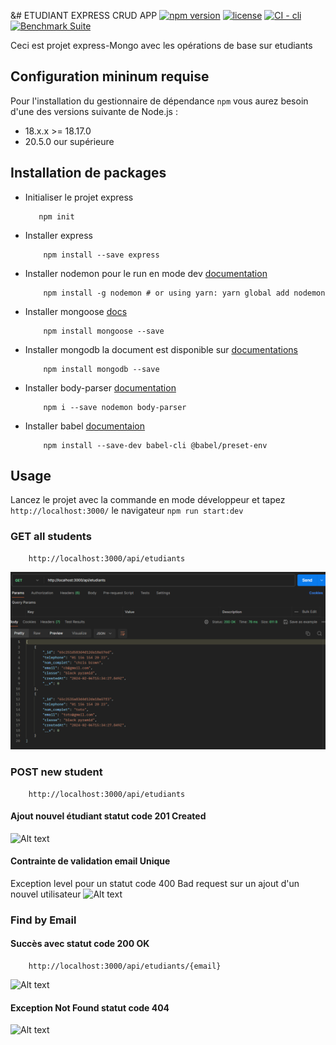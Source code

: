 &# ETUDIANT EXPRESS CRUD APP 
[![npm version](https://img.shields.io/npm/v/npm.svg)](https://www.npmjs.com/package/npm/v/10.2.4#npm---a-javascript-package-manager)
[![license](https://img.shields.io/npm/l/npm.svg)](https://npm.im/npm)
[![CI - cli](https://github.com/npm/cli/actions/workflows/ci.yml/badge.svg)](https://github.com/npm/cli/actions/workflows/ci.yml)
[![Benchmark Suite](https://github.com/npm/cli/actions/workflows/benchmark.yml/badge.svg)](https://github.com/npm/cli/actions/workflows/benchmark.yml)

Ceci est projet express-Mongo avec les opérations de base sur etudiants

## Configuration mininum requise
Pour l'installation du gestionnaire de dépendance `npm` vous aurez besoin d'une des versions suivante de Node.js :
-   18.x.x >= 18.17.0
-   20.5.0 our supérieure
## Installation de packages
-   Initialiser le projet express

     ```````
        npm init
    ```````
- Installer express 
    ```````
        npm install --save express
    ```````
- Installer nodemon pour le run en mode dev [documentation](https://www.npmjs.com/package/nodemon)
    ```````
        npm install -g nodemon # or using yarn: yarn global add nodemon
    ```````
- Installer mongoose [docs](https://mongoosejs.com/docs/index.html)
    ```````
        npm install mongoose --save
    ```````
-  Installer mongodb la document est disponible sur [documentations](https://cloud.mongodb.com/)
    ```````
        npm install mongodb --save
    ````````
- Installer body-parser [documentation](https://www.npmjs.com/package/body-parser)
    ````````
        npm i --save nodemon body-parser
    ````````
- Installer babel [documentaion](https://www.npmjs.com/package/@babel/preset-env)
    ``````
        npm install --save-dev babel-cli @babel/preset-env
    ``````
## Usage

Lancez le projet avec la commande en mode développeur et tapez  `http://localhost:3000/` le navigateur
    ````````
        npm run start:dev
    ````````


### GET all students
```````
    http://localhost:3000/api/etudiants
```````
![Alt text](https://github.com/moAllElite/express-etudiant/blob/main/src/assets/liste_des_etudiants.png)

### POST new student
```````
    http://localhost:3000/api/etudiants
```````
#### Ajout nouvel étudiant statut code 201 Created
![Alt text](https://github.com/moAllElite/express-etudiant/blob/main/src/assets/new_student)
#### Contrainte de validation email Unique 
Exception level pour un statut code 400 Bad request sur un ajout d'un nouvel utilisateur
![Alt text](https://github.com/moAllElite/express-etudiant/blob/main/src/assets/contrainte_unique_email)
### Find by Email
#### Succès avec statut code 200 OK
```````
    http://localhost:3000/api/etudiants/{email}
```````
![Alt text](https://github.com/moAllElite/express-etudiant/blob/main/src/assets/find_by_email)
#### Exception  Not Found statut code 404
![Alt text](https://github.com/moAllElite/express-etudiant/blob/main/src/assets/student_not_found)
